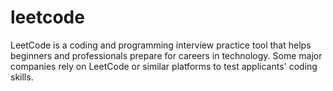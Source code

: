 # leetcode
LeetCode is a coding and programming interview practice tool that helps beginners and professionals prepare for careers in technology. Some major companies rely on LeetCode or similar platforms to test applicants' coding skills.
